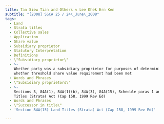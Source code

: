 ```yaml
---
title: Tan Siew Tian and Others v Lee Khek Ern Ken
subtitle: "[2008] SGCA 25 / 24\_June\_2008"
tags:
  - Land
  - Strata titles
  - Collective sales
  - Application
  - Share value
  - Subsidiary proprietor
  - Statutory Interpretation
  - Definitions
  - \"Subsidiary proprietor\"
  - >-
    Whether party was a subsidiary proprietor for purposes of determining
    whether threshold share value requirement had been met
  - Words and Phrases
  - \"Subsidiary proprietors\"
  - >-
    Sections 3, 84A(1), 84A(1)(b), 84A(3), 84A(15), Schedule paras 1 and 1A Land
    Titles (Strata) Act (Cap 158, 1999 Rev Ed)
  - Words and Phrases
  - \"Successor in title\"
  - 'Section 84A(15) Land Titles (Strata) Act (Cap 158, 1999 Rev Ed)'

---
```


